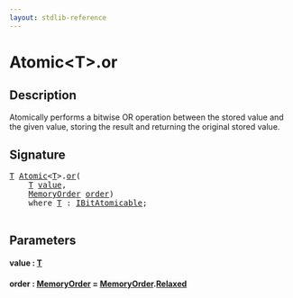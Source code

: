 ```yaml
---
layout: stdlib-reference
---
```


# Atomic\<T\>\.or

## Description

Atomically performs a bitwise OR operation between the stored value and
the given value, storing the result and returning the original stored
value.




## Signature 

<pre>
<a href="../types/atomic-0/index.html#typeparam-T" class="code_type">T</a> <a href="../types/atomic-0/index.html" class="code_type">Atomic</a>&lt;<a href="../types/atomic-0/index.html#typeparam-T" class="code_type">T</a>&gt;.<a href="or.html">or</a>(
    <a href="../types/atomic-0/index.html#typeparam-T" class="code_type">T</a> <a href="or.html#decl-value" class="code_param">value</a>,
    <a href="../types/memoryorder-06/index.html" class="code_type">MemoryOrder</a> <a href="or.html#decl-order" class="code_param">order</a>)
    <span class='code_keyword'>where</span> <a href="../types/atomic-0/index.html#typeparam-T" class="code_type">T</a> : <a href="../interfaces/ibitatomicable-014/index.html" class="code_type">IBitAtomicable</a>;

</pre>

## Parameters

####  <a id="decl-value"></a>value  : [T](../types/atomic-0/index.html#typeparam-T)
####  <a id="decl-order"></a>order  : [MemoryOrder](../types/memoryorder-06/index.html) = [MemoryOrder](../types/memoryorder-06/index.html)\.[Relaxed](../types/memoryorder-06/index.html#decl-Relaxed)

